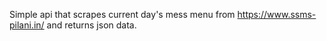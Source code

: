 Simple api that scrapes current day's mess menu from https://www.ssms-pilani.in/ and returns json data.
